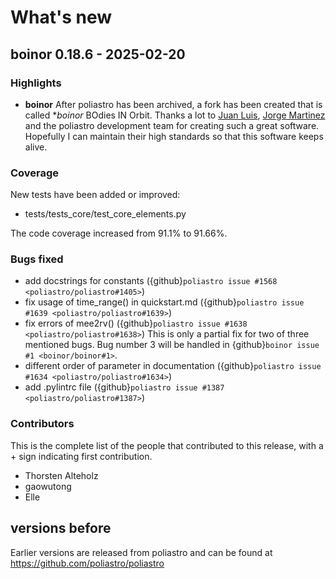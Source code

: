 # What's new

## boinor 0.18.6 - 2025-02-20

### Highlights

- **boinor**
  After poliastro has been archived, a fork has been created that is called **boinor*
  BOdies IN Orbit.
  Thanks a lot to [Juan Luis](https://github.com/astrojuanlu/), [Jorge Martinez](https://github.com/jorgepiloto/)
  and the poliastro development team for creating such a great software.
  Hopefully I can maintain their high standards so that this software keeps alive.

### Coverage

New tests have been added or improved:
 - tests/tests_core/test_core_elements.py

The code coverage increased from 91.1% to 91.66%.

### Bugs fixed

- add docstrings for constants ({github}`poliastro issue #1568 <poliastro/poliastro#1405>`)
- fix usage of time_range() in quickstart.md ({github}`poliastro issue #1639 <poliastro/poliastro#1639>`)
- fix errors of mee2rv() ({github}`poliastro issue #1638 <poliastro/poliastro#1638>`)
  This is only a partial fix for two of three mentioned bugs.
  Bug number 3 will be handled in {github}`boinor issue #1 <boinor/boinor#1>`.
- different order of parameter in documentation ({github}`poliastro issue #1634 <poliastro/poliastro#1634>`)
- add .pylintrc file ({github}`poliastro issue #1387 <poliastro/poliastro#1387>`)


### Contributors

This is the complete list of the people that contributed to this
release, with a + sign indicating first contribution.

- Thorsten Alteholz
- gaowutong
- Elle

## versions before

Earlier versions are released from poliastro and can be found
at https://github.com/poliastro/poliastro
